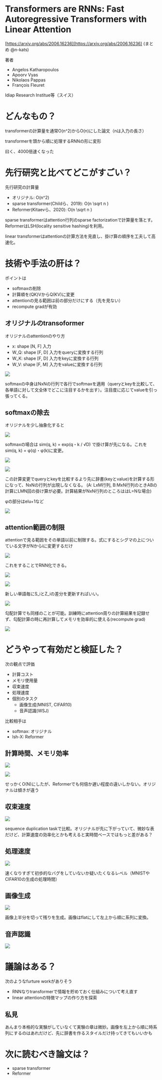 # Transformers are RNNs: Fast Autoregressive Transformers with Linear Attention
[https://arxiv.org/abs/2006.16236](https://arxiv.org/abs/2006.16236)
(まとめ @n-kats)

著者
* Angelos Katharopoulos
* Apoorv Vyas
* Nikolaos Pappas
* François Fleuret

Idiap Research Institue等（スイス）

# どんなもの？
transformerの計算量を通常O\(n^2\)からO\(n\)にした論文（nは入力の長さ）

transformerを頭から順に処理するRNNの形に変形

曰く、4000倍速くなった

# 先行研究と比べてどこがすごい？
先行研究の計算量
* オリジナル: O\(n^2\)
* sparse transformer\(Childら、2019\): O\(n \\sqrt n \)
* Reformer\(Kitaevら、2020\): O\(n \\sqrt n \)

sparse transformerはattention行列のsparse factorizationで計算量を落とす。ReformerはLSH\(locality sensitive hashing\)を利用。

linear transformerはattentionの計算方法を見直し、掛け算の順序を工夫して高速化。

# 技術や手法の肝は？
ポイントは
* softmaxの削除
* 計算順を(QK)VからQ(KV)に変更
* attentionの見る範囲は前の部分だけにする（先を見ない）
* recompute gradが有効

## オリジナルのtransoformer
オリジナルのattentionのやり方
* x: shape [N, F] 入力
* W_Q: shape [F, D] 入力をqueryに変換する行列
* W_K: shape [F, D] 入力をkeyに変換する行列
* W_V: shape [F, M] 入力をvalueに変換する行列

![](linear_transformer_2006.16236/original.png)

softmaxの中身はNxNの行列で各行でsoftmaxを適用（queryとkeyを比較して、各単語に対して文全体でどこに注目するかを出す）。注目度に応じてvalueを引っ張ってくる。

## softmaxの除去
オリジナルを少し抽象化すると

![](linear_transformer_2006.16236/abs_original.png)

softmaxの場合は sim\(q, k\) = exp\(q・k / √D\) で掛け算が先になる。これを sim\(q, k\) = φ\(q\)・φ\(k\)に変更。

![](linear_transformer_2006.16236/split_1.png)

![](linear_transformer_2006.16236/split_2.png)

この計算変更でqueryとkeyを比較するより先に辞書\(keyとvalue\)を計算する形になって、NxNの行列が出現しなくなる。
\(A: LxM行列, B:MxN行列のときABの計算にLMN回の掛け算が必要。計算結果がNxN行列のところははL=Nな場合\)

φの部分はelu+1など

![](linear_transformer_2006.16236/phi.png)

## attention範囲の制限
attentionで見る範囲をその単語以前に制限する。式にするとシグマの上についている文字がNからiに変更するだけ

![](linear_transformer_2006.16236/split_3.png)

これをすることでRNN化できる。

![](linear_transformer_2006.16236/s_z_1.png)

![](linear_transformer_2006.16236/s_z_2.png)

新しい単語毎にS_iとZ_iの差分を更新すればいい。

![](linear_transformer_2006.16236/infer.png)

勾配計算でも同様のことが可能。訓練時にattention周りの計算結果を記録せず、勾配計算の時に再計算してメモリを効率的に使える\(recompute grad\)

![](linear_transformer_2006.16236/grad.png)


# どうやって有効だと検証した？
次の観点で評価
* 計算コスト
* メモリ使用量
* 収束速度
* 処理速度
* 個別のタスク
  * 画像生成\(MNIST, CIFAR10\)
  * 音声認識\(WSJ\)

比較相手は
* softmax: オリジナル
* lsh-X: Reformer

## 計算時間、メモリ効率
![](linear_transformer_2006.16236/figure_time.png)

![](linear_transformer_2006.16236/figure_memory.png)

せっかくO\(N\)にしたが、Reformerでも何倍か遅い程度の違いしかない。オリジナルは傾きが違う

## 収束速度
![](linear_transformer_2006.16236/figure_train.png)

sequence duplication taskで比較。オリジナルが先に下がっていて、微妙な表だけど、計算速度の効率化とかも考えると実時間ベースではもっと差がある？

## 処理速度
![](linear_transformer_2006.16236/figure_infer.png)

速くなりすぎて初歩的なバグをしていないか疑いたくなるレベル（MNISTやCIFAR10の生成の処理時間）

## 画像生成
![](linear_transformer_2006.16236/mnist.png)

画像上半分を切って残りを生成。画像はflatにして左上から順に系列に変換。

## 音声認識
![](linear_transformer_2006.16236/WSJ.png)

# 議論はある？
次のようなfurture workがありそう
* RNNなりtransformerで情報を貯めておく仕組みについて考え直す
* linear attentionの特徴マップの作り方を探索

## 私見
あんまり本格的な実験がしていなくて実験の章は微妙。画像を左上から順に時系列にするのはあれだけど、先に辞書を作るスタイルだけ持ってきてもいいかも

# 次に読むべき論文は？
* sparse transformer
* Reformer
